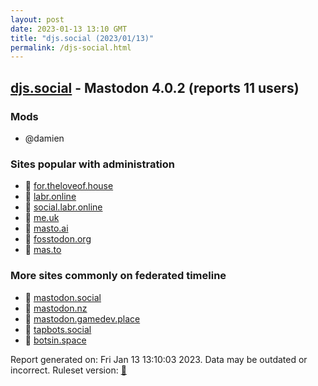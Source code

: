 ```yaml
---
layout: post
date: 2023-01-13 13:10 GMT
title: "djs.social (2023/01/13)"
permalink: /djs-social.html
---
```


## [djs.social](https://djs.social) - Mastodon 4.0.2 (reports 11 users)

### Mods
 * @damien

### Sites popular with administration

* 🐘 [for.theloveof.house](/for-theloveof-house.html)
* 🐘 [labr.online](/labr-online.html)
* 🐘 [social.labr.online](/social-labr-online.html)
* 🐘 [me.uk](/me-uk.html)
* 🐘 [masto.ai](/masto-ai.html)
* 🐘 [fosstodon.org](/fosstodon-org.html)
* 🐘 [mas.to](/mas-to.html)

### More sites commonly on federated timeline

* 🐘 [mastodon.social](/mastodon-social.html)
* 🐘 [mastodon.nz](/mastodon-nz.html)
* 🐘 [mastodon.gamedev.place](/mastodon-gamedev-place.html)
* 🐘 [tapbots.social](/tapbots-social.html)
* 🐘 [botsin.space](/botsin-space.html)

Report generated on: Fri Jan 13 13:10:03 2023. Data may be outdated or incorrect.
Ruleset version: [🧁](/version-cupcake)
